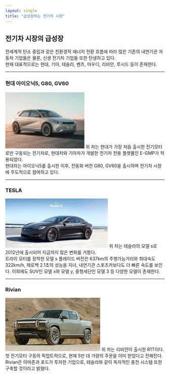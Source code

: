 ```yaml
---
layout: single
title: "급성장하는 전기차 시장"
---
```


## 전기차 시장의 급성장  
전세계적 탄소 중립과 같은 친환경적 에너지 전환 흐름에 따라 많은 기존의 내연기관 자동차 기업들은 물론, 신생 전기차 기업들 또한 탄생하고 있다.  
현재 대표적으로는 현대, 기아, 테슬라, 벤츠, 아우디, 리비안, 루시드 등이 존재한다.  

---

### 현대 아이오닉5, G80, GV60  
![Hyundai_ioniq_5](/assets/images/ioniq5.jfif)
위 차는 현대가 가장 처음 출시한 전기모터로만 구동되는 전기차로, 현대차와 기아차가 개발한 전기차 전용 플랫폼인 E-GMP가 적용되었다.  
현대차는 아이오닉5를 출시한 이후, 전동화 버전 G80, GV60을 출시하며 전기차 시장에 주도적으로 참여하고 있다.  

---

### TESLA  
![Tesla_model_s](/assets/images/tsla.jfif)
위 차는 테슬라의 모델 s로 2012년에 출시되어 지금까지 많은 변화를 거쳤다.  
트라이 모터를 장착한 모델 s 플레이드 버전은 637km의 주행가능거리와 최대속도 322km/h, 제로백 2.1초의 성능을 지녀, 내연기관 스포츠카보다도 더 빠른 속도를 보인다. 
이외에도 SUV인 모델 x와 모델 y, 중형세단인 모델 3 등 다양한 모델이 존재한다.  

---

### Rivian  
![Rivian_R1T](/assets/images/r1t.jfif)
위 차는 리비안이 출시한 R1T이다.  
첫 전기모터 구동의 픽업트럭으로, 현재 5만 대 가량의 주문을 이미 받았다고 전해진다.  
Rivian은 아마존과 포드가 투자한 기업으로, 테슬라와 같이 독자적인 충전 시스템 또한 구축할 것이라고 밝혔다. 
